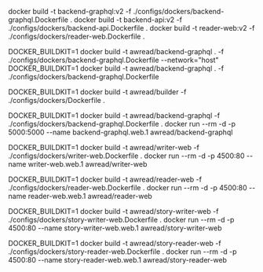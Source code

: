 docker build -t backend-graphql:v2 -f ./configs/dockers/backend-graphql.Dockerfile .
docker build -t backend-api:v2 -f ./configs/dockers/backend-api.Dockerfile .
docker build -t reader-web:v2 -f ./configs/dockers/reader-web.Dockerfile .

DOCKER_BUILDKIT=1 docker build -t awread/backend-graphql . -f ./configs/dockers/backend-graphql.Dockerfile --network="host"
DOCKER_BUILDKIT=1 docker build -t awread/backend-graphql . -f ./configs/dockers/backend-graphql.Dockerfile

DOCKER_BUILDKIT=1 docker build -t awread/builder -f ./configs/dockers/Dockerfile .

DOCKER_BUILDKIT=1 docker build -t awread/backend-graphql -f ./configs/dockers/backend-graphql.Dockerfile .
docker run --rm -d -p 5000:5000 --name backend-graphql.web.1 awread/backend-graphql

DOCKER_BUILDKIT=1 docker build -t awread/writer-web -f ./configs/dockers/writer-web.Dockerfile .
docker run --rm -d -p 4500:80 --name writer-web.web.1 awread/writer-web

DOCKER_BUILDKIT=1 docker build -t awread/reader-web -f ./configs/dockers/reader-web.Dockerfile .
docker run --rm -d -p 4500:80 --name reader-web.web.1 awread/reader-web

DOCKER_BUILDKIT=1 docker build -t awread/story-writer-web -f ./configs/dockers/story-writer-web.Dockerfile .
docker run --rm -d -p 4500:80 --name story-writer-web.web.1 awread/story-writer-web

DOCKER_BUILDKIT=1 docker build -t awread/story-reader-web -f ./configs/dockers/story-reader-web.Dockerfile .
docker run --rm -d -p 4500:80 --name story-reader-web.web.1 awread/story-reader-web
